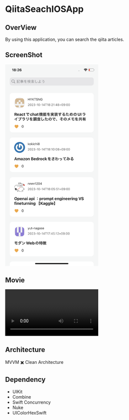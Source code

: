 # QiitaSeachIOSApp

## OverView
By using this application, you can search the qiita articles.

## ScreenShot
<img width=300 src="./screenshot/spcreenshot_light_theme.png"/>

## Movie
<video width="300" src="https://github.com/matsuurayuki1219/qiita-search-android-app/assets/105269911/ad75d1bd-fcdf-42cc-a700-d92406cc7b29"></video>

## Architecture
MVVM ✖️ Clean Architecture

## Dependency
- UIKit
- Combine
- Swift Concurrency
- Nuke
- UIColorHexSwift